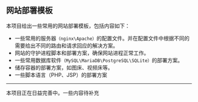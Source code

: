 ## 网站部署模板

本项目给出一些常用的网站部署模板，包括内容如下：
+ 一些常用的服务器`（nginx\Apache）`的配置文件。并在配置文件中根据不同的需要给出不同的路由和请求回应的解决方案。
+ 网站的守护进程脚本和部署方案，确保网站进程正常工作。
+ 一些常用数据库软件`（MySQL\MariaDB\PostgreSQL\SQLite）`的部署方案。
+ 储存容器的部署方案，如图床、视频床等。
+ 一些脚本语言（PHP、JSP）的部署方案

-----
本项目正在日益完善中。一些内容待补充
